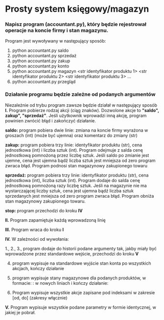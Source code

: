 # Prosty system księgowy/magazyn

### Napisz program (accountant.py), który będzie rejestrował operacje na koncie firmy i stan magazynu.

Program jest wywoływany w następujący sposób:
1. python accountant.py saldo <int wartosc> <str komentarz>
2. python accountant.py sprzedaż <str identyfikator produktu> <int cena> <int liczba sprzedanych>
3. python accountant.py zakup <str identyfikator produktu> <int cena> <int liczba zakupionych>
4. python accountant.py konto
5. python accountant.py magazyn <str identyfikator produktu 1> <str identyfikator produktu 2> <str identyfikator produktu 3> ...
6. python accountant.py przegląd

### Działanie programu będzie zależne od podanych argumentów
Niezależnie od trybu program zawsze będzie działał w następujący sposób
**I.** Program pobierze rodzaj akcji (ciąg znaków). Dozwolone akcje to **"saldo", zakup", "sprzedaż"**. Jeśli użytkownik wprowadzi inną akcję, program powinien zwrócić błąd i zakończyć działanie.

**saldo:** program pobiera dwie linie: zmiana na koncie firmy wyrażona w groszach (int) (może być ujemna) oraz komentarz do zmiany (str)

**zakup:** program pobiera trzy linie: identyfikator produktu (str), cena jednostkowa (int) i liczba sztuk (int). Program odejmuje z salda cenę jednostkową pomnożoną przez liczbę sztuk. Jeśli saldo po zmianie jest ujemne, cena jest ujemna bądź liczba sztuk jest mniejsza od zero program zwraca błąd. Program podnosi stan magazynowy zakupionego towaru

**sprzedaż:** program pobiera trzy linie: identyfikator produktu (str), cena jednostkowa (int), liczba sztuk (int). Program dodaje do salda cenę jednostkową pomnożoną razy liczbę sztuk. Jeśli na magazynie nie ma wystarczającej liczby sztuk, cena jest ujemna bądź liczba sztuk sprzedanych jest mniejsza od zero program zwraca błąd. Program obniża stan magazynowy zakupionego towaru.

**stop:** program przechodzi do kroku **IV**

**II.** Program zapamiętuje każdą wprowadzoną linię

**III.** Program wraca do kroku **I**

**IV.** W zależności od wywołania:

1., 2., 3., program dodaje do historii podane argumenty tak, jakby miały być wprowadzone przez standardowe wejście, przechodzi do kroku **V**

4. program wypisuje na standardowe wyjście stan konta po wszystkich akcjach, kończy działanie 

5. program wypisuje stany magazynowe dla podanych produktów, w formacie: <id produktu>: <stan> w nowych liniach i kończy działanie:
6. Program wypisuje wszystkie akcje zapisane pod indeksami w zakresie [od, do] (zakresy włącznie)

**V.** Program wypisuje wszystkie podane parametry w formie identycznej, w jakiej je pobrał.
